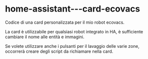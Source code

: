 # home-assistant---card-ecovacs

Codice di una card personalizzata per il mio robot ecovacs. 

La card è utilizzabile per qualsiasi robot integrato in HA, 
è sufficiente cambiare il nome alle entità e immagini. 

Se volete utilizzare anche i pulsanti per il lavaggio delle varie zone,
occorrerà creare degli script da richiamare nella card. 

